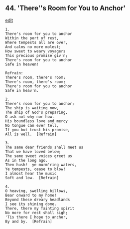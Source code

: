 
## 44.  'There''s Room for You to Anchor'
[edit](https://docs.google.com/document/d/1csGiaKYPquGEFQz6QyOeevcbIn5mmLKC/edit?mode=html)



    1.
    There's room for you to anchor
    Within the port of rest,
    Where tempests all are over,
    And calms no more molest;
    How sweet to weary voyagers
    This precious promise giv'n;
    There's room for you to anchor
    Safe in heaven!

    Refrain:
    There's room, there's room;
    There's room, there's room;
    There's room for you to anchor
    Safe in heav'n.

    2.
    There's room for you to anchor;
    The ship is waiting now,
    The ship of God's preparing,
    O ask not why nor how.
    His boundless love and mercy
    No tongue can ever tell,
    If you but trust his promise,
    All is well.  [Refrain]

    3.
    The same dear friends shall meet us
    That we have loved below;
    The same sweet voices greet us 
    As in the long ago.
    Then hush!  ye murm'ring waters,
    Ye tempests, cease to blow!
    I almost hear the music 
    Soft and low.  [Refrain]

    4.
    O heaving, swelling billows,
    Bear onward to my home!
    Beyond these dreary headlands
    I see its shining dome.
    There, there my fainting spirit
    No more for rest shall sigh;
    'Tis there I hope to anchor,
    By and by.  [Refrain]
